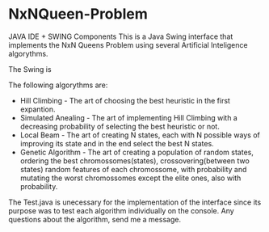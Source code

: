 # NxNQueen-Problem
JAVA IDE + SWING Components
This is a Java Swing interface that implements the NxN Queens Problem using several Artificial Inteligence algorythms.

The Swing is 

The following algorythms are:
- Hill Climbing - The art of choosing the best heuristic in the first expantion.
- Simulated Anealing - The art of implementing Hill Climbing with a decreasing probability of selecting the best heuristic or not.
- Local Beam - The art of creating N states, each with N possible ways of improving its state and in the end select the best N states.
- Genetic Algorithm - The art of creating a population of random states, ordering the best chromossomes(states), crossovering(between two states) random features of each chromossome, with probability and mutating the worst chromossomes except the elite ones, also with probability.

The Test.java is unecessary for the implementation of the interface since its purpose was to test each algorithm individually on the console.
Any questions about the algorithm, send me a message. 
